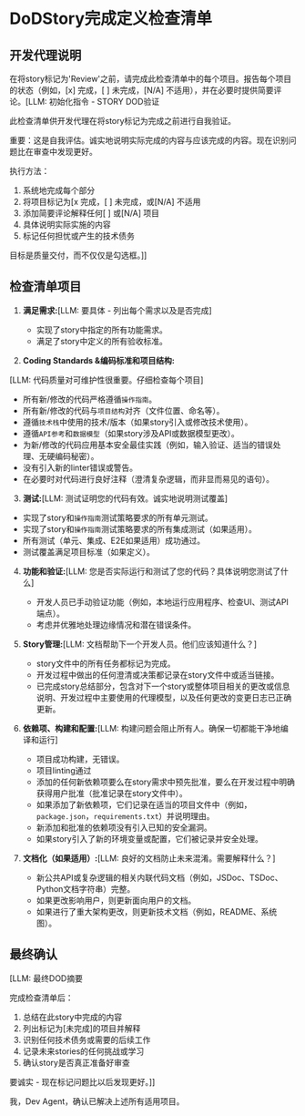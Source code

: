 # DoDStory完成定义检查清单

## 开发代理说明

在将story标记为'Review'之前，请完成此检查清单中的每个项目。报告每个项目的状态（例如，[x] 完成，[ ] 未完成，[N/A] 不适用），并在必要时提供简要评论。[LLM: 初始化指令 - STORY DOD验证

此检查清单供开发代理在将story标记为完成之前进行自我验证。

重要：这是自我评估。诚实地说明实际完成的内容与应该完成的内容。现在识别问题比在审查中发现更好。

执行方法：

1. 系统地完成每个部分
2. 将项目标记为[x 完成，[ ] 未完成，或[N/A] 不适用
3. 添加简要评论解释任何[ ] 或[N/A] 项目
4. 具体说明实际实施的内容
5. 标记任何担忧或产生的技术债务

目标是质量交付，而不仅仅是勾选框。]]

## 检查清单项目

1. **满足需求:**[LLM: 要具体 - 列出每个需求以及是否完成]
    - 实现了story中指定的所有功能需求。
    - 满足了story中定义的所有验收标准。

2. **Coding Standards &编码标准和项目结构:**

[LLM: 代码质量对可维护性很重要。仔细检查每个项目]

- 所有新/修改的代码严格遵循`操作指南`。
- 所有新/修改的代码与`项目结构`对齐（文件位置、命名等）。
- 遵循`技术栈`中使用的技术/版本（如果story引入或修改技术使用）。
- 遵循`API参考`和`数据模型`（如果story涉及API或数据模型更改）。
- 为新/修改的代码应用基本安全最佳实践（例如，输入验证、适当的错误处理、无硬编码秘密）。
- 没有引入新的linter错误或警告。
- 在必要时对代码进行良好注释（澄清复杂逻辑，而非显而易见的语句）。

3. **测试:**[LLM: 测试证明您的代码有效。诚实地说明测试覆盖]

- 实现了story和`操作指南`测试策略要求的所有单元测试。
- 实现了story和`操作指南`测试策略要求的所有集成测试（如果适用）。
- 所有测试（单元、集成、E2E如果适用）成功通过。
- 测试覆盖满足项目标准（如果定义）。

4. **功能和验证:**[LLM: 您是否实际运行和测试了您的代码？具体说明您测试了什么]
    - 开发人员已手动验证功能（例如，本地运行应用程序、检查UI、测试API端点）。
    - 考虑并优雅地处理边缘情况和潜在错误条件。

5. **Story管理:**[LLM: 文档帮助下一个开发人员。他们应该知道什么？]
    - story文件中的所有任务都标记为完成。
    - 开发过程中做出的任何澄清或决策都记录在story文件中或适当链接。
    - 已完成story总结部分，包含对下一个story或整体项目相关的更改或信息说明、开发过程中主要使用的代理模型，以及任何更改的变更日志已正确更新。

6. **依赖项、构建和配置:**[LLM: 构建问题会阻止所有人。确保一切都能干净地编译和运行]
    - 项目成功构建，无错误。
    - 项目linting通过
    - 添加的任何新依赖项要么在story需求中预先批准，要么在开发过程中明确获得用户批准（批准记录在story文件中）。
    - 如果添加了新依赖项，它们记录在适当的项目文件中（例如，`package.json`，`requirements.txt`）并说明理由。
    - 新添加和批准的依赖项没有引入已知的安全漏洞。
    - 如果story引入了新的环境变量或配置，它们被记录并安全处理。

7. **文档化（如果适用）:**[LLM: 良好的文档防止未来混淆。需要解释什么？]
    - 新公共API或复杂逻辑的相关内联代码文档（例如，JSDoc、TSDoc、Python文档字符串）完整。
    - 如果更改影响用户，则更新面向用户的文档。
    - 如果进行了重大架构更改，则更新技术文档（例如，README、系统图）。

## 最终确认

[LLM: 最终DOD摘要

完成检查清单后：

1. 总结在此story中完成的内容
2. 列出标记为[未完成]的项目并解释
3. 识别任何技术债务或需要的后续工作
4. 记录未来stories的任何挑战或学习
5. 确认story是否真正准备好审查

要诚实 - 现在标记问题比以后发现更好。]]

我，Dev Agent，确认已解决上述所有适用项目。
